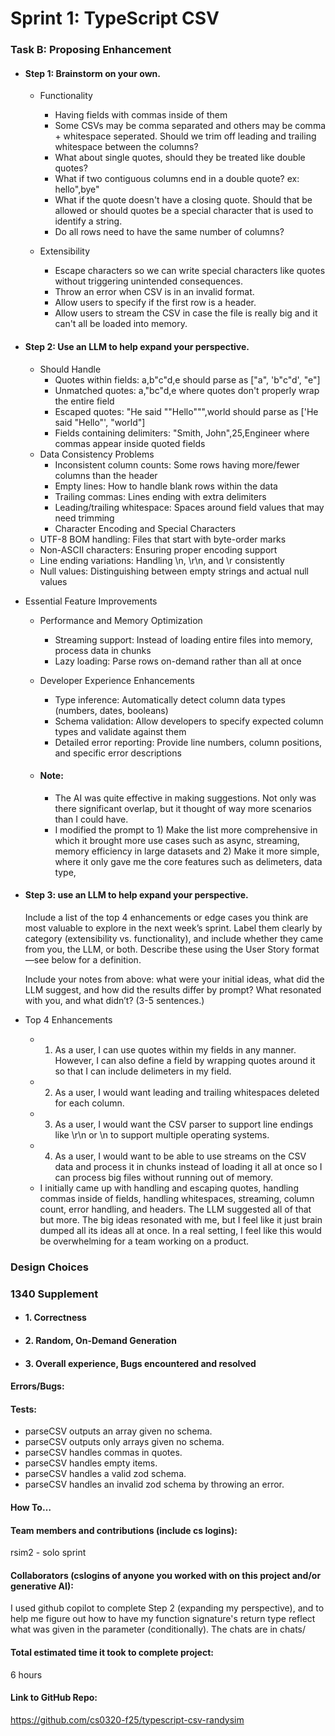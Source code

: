 # Sprint 1: TypeScript CSV

### Task B: Proposing Enhancement

- #### Step 1: Brainstorm on your own.
  - Functionality
    - Having fields with commas inside of them
    - Some CSVs may be comma separated and others may be comma + whitespace seperated. Should we trim off leading and trailing whitespace between the columns?
    - What about single quotes, should they be treated like double quotes?
    - What if two contiguous columns end in a double quote? ex: hello",bye"
    - What if the quote doesn't have a closing quote. Should that be allowed or should quotes be a special character that is used to identify a string.
    - Do all rows need to have the same number of columns?

  - Extensibility
    - Escape characters so we can write special characters like quotes without triggering unintended consequences.
    - Throw an error when CSV is in an invalid format.
    - Allow users to specify if the first row is a header.
    - Allow users to stream the CSV in case the file is really big and it can't all be loaded into memory.
- #### Step 2: Use an LLM to help expand your perspective.
  - Should Handle
    - Quotes within fields: a,b"c"d,e should parse as ["a", 'b"c"d', "e"]
    - Unmatched quotes: a,"bc"d,e where quotes don't properly wrap the entire field
    - Escaped quotes: "He said ""Hello""",world should parse as ['He said "Hello"', "world"]
    - Fields containing delimiters: "Smith, John",25,Engineer where commas appear inside quoted fields
  - Data Consistency Problems
    - Inconsistent column counts: Some rows having more/fewer columns than the header
    - Empty lines: How to handle blank rows within the data
    - Trailing commas: Lines ending with extra delimiters
    - Leading/trailing whitespace: Spaces around field values that may need trimming
    - Character Encoding and Special Characters
  - UTF-8 BOM handling: Files that start with byte-order marks
  - Non-ASCII characters: Ensuring proper encoding support
  - Line ending variations: Handling \n, \r\n, and \r consistently
  - Null values: Distinguishing between empty strings and actual null values
- Essential Feature Improvements
  - Performance and Memory Optimization
    - Streaming support: Instead of loading entire files into memory, process data in chunks
    - Lazy loading: Parse rows on-demand rather than all at once
  - Developer Experience Enhancements
    - Type inference: Automatically detect column data types (numbers, dates, booleans)
    - Schema validation: Allow developers to specify expected column types and validate against them
    - Detailed error reporting: Provide line numbers, column positions, and specific error descriptions

  - #### Note:
    - The AI was quite effective in making suggestions. Not only was there significant overlap, but it thought of way more scenarios than I could have.
    - I modified the prompt to 1) Make the list more comprehensive in which it brought more use cases such as async, streaming, memory efficiency in large datasets and 2) Make it more simple, where it only gave me the core features such as delimeters, data type, 

- #### Step 3: use an LLM to help expand your perspective.

    Include a list of the top 4 enhancements or edge cases you think are most valuable to explore in the next week’s sprint. Label them clearly by category (extensibility vs. functionality), and include whether they came from you, the LLM, or both. Describe these using the User Story format—see below for a definition. 

    Include your notes from above: what were your initial ideas, what did the LLM suggest, and how did the results differ by prompt? What resonated with you, and what didn’t? (3-5 sentences.) 

- Top 4 Enhancements
  - 1) As a user, I can use quotes within my fields in any manner. However, I can also define a field by wrapping quotes around it so that I can include delimeters in my field.
  - 2) As a user, I would want leading and trailing whitespaces deleted for each column.
  - 3) As a user, I would want the CSV parser to support line endings like \r\n or \n to support multiple operating systems.
  - 4) As a user, I would want to be able to use streams on the CSV data and process it in chunks instead of loading it all at once so I can process big files without running out of memory.
  - I initially came up with handling and escaping quotes, handling commas inside of fields, handling whitespaces, streaming, column count, error handling, and headers. The LLM suggested all of that but more. The big ideas resonated with me, but I feel like it just brain dumped all its ideas all at once. In a real setting, I feel like this would be overwhelming for a team working on a product. 

### Design Choices

### 1340 Supplement

- #### 1. Correctness

- #### 2. Random, On-Demand Generation

- #### 3. Overall experience, Bugs encountered and resolved
#### Errors/Bugs:
#### Tests:

- parseCSV outputs an array given no schema.
- parseCSV outputs only arrays given no schema.
- parseCSV handles commas in quotes.
- parseCSV handles empty items.
- parseCSV handles a valid zod schema.
- parseCSV handles an invalid zod schema by throwing an error.

#### How To…

#### Team members and contributions (include cs logins):

rsim2 - solo sprint

#### Collaborators (cslogins of anyone you worked with on this project and/or generative AI):

I used github copilot to complete Step 2 (expanding my perspective), and to help me figure out how to have my function signature's return type reflect what was given in the parameter (conditionally). The chats are in chats/

#### Total estimated time it took to complete project:

6 hours

#### Link to GitHub Repo:  

https://github.com/cs0320-f25/typescript-csv-randysim
